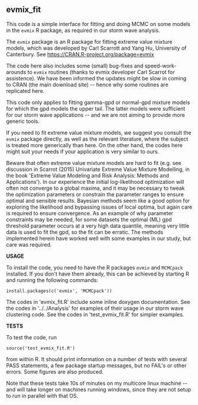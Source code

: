 **evmix_fit**
-------------

This code is a simple interface for fitting and doing MCMC on some models in
the `evmix` R package, as required in our storm wave analysis. 

The `evmix` package is an R package for fitting extreme value mixture models, which
was developed by Carl Scarrott and Yang Hu, University of Canterbury. See
https://CRAN.R-project.org/package=evmix

The code here also includes some (small) bug-fixes and speed-work-arounds to
`evmix` routines (thanks to evmix developer Carl Scarrot for assistence). We
have been informed the updates might be slow in coming to CRAN (the main
download site) -- hence why some routines are replicated here. 

This code only applies to fitting gamma-gpd or normal-gpd mixture models for
which the gpd models the upper tail. The latter models were sufficient for our
storm wave applications -- and we are not aiming to provide more generic tools.

If you need to fit extreme value mixture models, we suggest you consult the
`evmix` package directly, as well as the relevant literature, where the subject
is treated more generically than here. On the other hand, the codes here might
suit your needs if your application is very similar to ours.

Beware that often extreme value mixture models are hard to fit (e.g. see
discussion in Scarrot (2015) Univariate Extreme Value Mixture Modelling, in the
book 'Extreme Value Modeling and Risk Analysis: Methods and Applications'). In
our experience the initial log-likelihood optimization will often not converge
to a global maxima, and it may be necessary to tweak the optimization
parameters or constrain the parameter ranges to ensure optimal and sensible
results. Bayesian methods seem like a good option for exploring the likelihood
and bypassing issues of local optima, but again care is required to ensure
convergence. As an example of why parameter constraints may be needed, for some
datasets the optimal (ML) gpd threshold parameter occurs at a very high data
quantile, meaning very little data is used to fit the gpd, so the fit can be
erratic. The methods implemented herein have worked well with some examples in
our study, but care was required. 


**USAGE**

To install the code, you need to have the R packages `evmix` and `MCMCpack` installed.
If you don't have them already, this can be achieved by starting R and running
the following commands:

    install.packages(c('evmix', 'MCMCpack'))

The codes in 'evmix_fit.R' include some inline doxygen documentation. See the
codes in '../../Analysis' for examples of their usage in our storm wave
clustering code. See the codes in 'test_evmix_fit.R' for simpler examples.

**TESTS**

To test the code, run

    source('test_evmix_fit.R') 

from within R. It should print information on a number of tests with several PASS
statements, a few package startup messages, but no FAIL's or other errors. Some
figures are also produced.

Note that these tests take 10s of minutes on my multicore linux machine --
and will take longer on machines running windows, since they are not setup to
run in parallel with that OS. 
